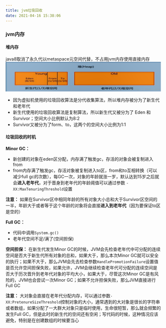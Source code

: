 ```yaml
---
title: jvm垃圾回收
date: 2021-04-16 15:38:06
---
```



### jvm内存
#### 堆内存
java8取消了永久代以metaspace元空间代替，不占用jvm内存使用直接内存
![堆内存](./img/193612_f33ff93c_6524167.png)
* 因为虚拟机使用的垃圾回收算法是分代收集算法，所以堆内存被分为了新生代和老年代
* 新生代使用的垃圾回收算法是复制算法，所以新生代又被分为了 Eden 和Survivor；空间大小比例默认为8:2
* Survivor又被分为了form、to，这两个的空间大小比例为1:1

#### 垃圾回收的时机
**Minor GC：**
* 新创建的对象在eden区分配，内存满了触发gc，存活的对象会被复制进入from
* from内存满了触发gc，存活对象被复制进入to区，from和to互相转换（可以减少full gc的次数），每GC一次，对象的年龄就涨一岁，默认达到15岁之后就会**进入老年代**，对于晋身到老年代的年龄阈值可以通过参数 `-XX:MaxTenuringThreshold`设置

**注意：** 如果在Survivor区中相同年龄的所有对象大小总和大于Survivor区空间的一半，年龄大于或者等于这个年龄的对象将会直接**进入到老年代**（因为要保证to区是空的）

**Full GC：**
* 代码中调用`System.gc()`
* 老年代空间不足/满了(空间担保)

**空间担保：** 在新生代发生Minor GC的时候，JVM会先检查老年代中可分配的连续空间是否大于新生代所有对象的总和，如果大于，那么本次Minor GC就可以安全的执行；如果不大于，那么JVM会先去检查参数`HandlePromotionFailure`设置值是否允许空间担保失败，如果允许，JVM会继续检查老年代可分配的连续空间是否大于历次晋升到老年代对象的平均大小，如果大于，尽管这次Minor GC是有风险的，JVM也会尝试一次Minor GC；如果不允许担保失败，那么JVM直接进行Full GC


**注意：** 大对象会直接在老年代分配内存，可以通过参数`-XX:PretenureSizeThreshold`控制对象的大小，通常遇到的大对象是很长的字符串或者数组，如果分配了一大群大对象只是临时使用，生命很短暂，那么就会频繁的发生Full GC，但是此时的新生代的空间还有空闲；写代码的时候，这种情况应该避免，特别是在创建数组的时候要当心
